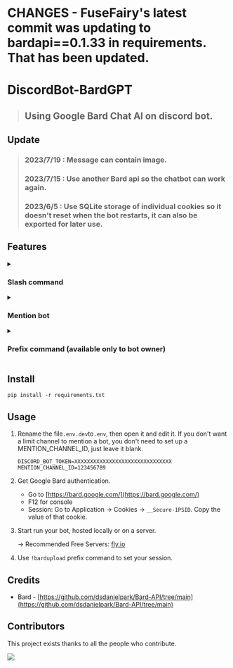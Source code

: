 # CHANGES - FuseFairy's latest commit was updating to bardapi==0.1.33 in requirements. That has been updated.


# DiscordBot-BardGPT
> ## Using Google Bard Chat AI on discord bot.

## Update
> ### 2023/7/19 : Message can contain image.
> ### 2023/7/15 : Use another Bard api so the chatbot can work again.
> ### 2023/6/5 : Use SQLite storage of individual cookies so it doesn't reset when the bot restarts, it can also be exported for later use.

## Features

<details>
   <summary>
   
   ### Slash command

   </summary>
   
> ### will create a personal conversation for each user.
   
* cookies setting(use personal Google Bard Cookies): `/bard_cookies [choice]`
  
  ![setting](https://i.imgur.com/Q5HS6SW.png)
  
   
* Bard: `/bard [message] [image]`
  
  >**Warning** : Only up to 10 images will be displayed.

  ![Bard1](https://i.imgur.com/LEmdIMI.png)
  ![Bard2](https://i.imgur.com/q9hy2RP.png)

* reset conversation: `/reset_bard_conversation `
  
</details>

<details>
   <summary>
   
   ### Mention bot

   </summary>

> ### same feature as the slash command, but this will reply all user messages.

* Same as use `/bard`,

  ![mention1](https://i.imgur.com/1PiYBi8.png)
  ![mention2](https://i.imgur.com/Tf0dCeu.png)
  ![reset](https://i.imgur.com/YykmbU6.png)

</details>

<details>
   <summary>
   
   ### Prefix command (available only to bot owner)

   </summary>
 
 > ### bot owner setting.
   
 * `!bardunload [file_name_in_cogs_folder]`: Disable command from the specified file.
 * `!bardload [file_name_in_cogs_folder]`: Enable the command from the specified file.
 
   ![load & unload](https://i.imgur.com/lqqcxkd.png)
  
 * `!bardclean`: Empty discord_bot.log file.
 * `!bardgetLog`: Get discord_bot.log file. Real-time tracking of the bot's operating status.
   
   ![bardgetLog](https://i.imgur.com/ZQok7qS.png)
 
 * `!bardgetdb`: Export Bard_id.db file
   
    ![getdb](https://i.imgur.com/gq9E7lV.png)
   
 * `!bardupload [__Secure-1PSID]`: Set default __Secure-1PSID.
 
   ![upload](https://i.imgur.com/3FZmmdu.png)
   
</details>

## Install
```
pip install -r requirements.txt
```

## Usage
1. Rename the file`.env.dev`to`.env`, then open it and edit it. If you don't want a limit channel to mention a bot, you don't need to set up a MENTION_CHANNEL_ID, just leave it blank.
   ```
   DISCORD_BOT_TOKEN=XXXXXXXXXXXXXXXXXXXXXXXXXXXXXXX
   MENTION_CHANNEL_ID=123456789
   ```
   
2. Get Google Bard authentication.
   * Go to [https://bard.google.com/](https://bard.google.com/)
   * F12 for console
   * Session: Go to Application → Cookies → `__Secure-1PSID`. Copy the value of that cookie.

3. Start run your bot, hosted locally or on a server.

   -> Recommended Free Servers: [fly.io](https://fly.io/)

4. Use `!bardupload` prefix command to set your session.

## Credits
* Bard - [https://github.com/dsdanielpark/Bard-API/tree/main](https://github.com/dsdanielpark/Bard-API/tree/main)

## Contributors

This project exists thanks to all the people who contribute.

 <a href="https://github.com/FuseFairy/DiscordBot-BradGPT/graphs/contributors">
  <img src="https://contrib.rocks/image?repo=FuseFairy/DiscordBot-BardGPT" />
 </a>
